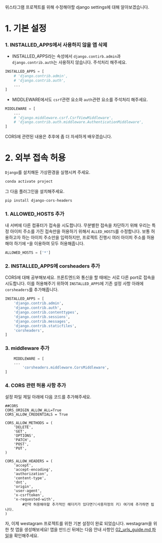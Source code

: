 
위스타그램 프로젝트를 위해 수정해야할 django settings에 대해 알아보겠습니다.

# 1. 기본 설정

### 1. INSTALLED_APPS에서 사용하지 않을 앱 삭제
- INSTALLED_APPS라는 속성에서 `django.contirb.admin`과 `django.contrib.auth`는 사용하지 않습니다. 주석처리 해주세요.
```python
INSTALLED_APPS = [
    # 'django.contrib.admin',
    # 'django.contrib.auth',
    ...
]
```

- MIDDLEWARE에서도 `csrf`관련 요소와 `auth`관련 요소를 주석처리 해주세요.
```python
MIDDLEWARE = [
    ...
    # 'django.middleware.csrf.CsrfViewMiddleware',
    # 'django.contrib.auth.middleware.AuthenticationMiddleware',
]
```

CORS에 관련된 내용은 추후에 좀 더 자세하게 배우겠습니다. 

# 2. 외부 접속 허용

`Django`를 설치해둔 가상환경을 실행시켜 주세요.
```bash
conda activate project
```
그 다음 플러그인을 설치해주세요.
```bash
pip install django-cors-headers
```

### 1. ALLOWED_HOSTS 추가

내 서버에 다른 컴퓨터가 접속을 시도합니다. 무분별한 접속을 차단하기 위해 우리는 특정 아이피 주소를 가진 접속만을 허용하기 위해서 `ALLED_HOSTS`를 수정합니다. 보통 허용하고자 하는 아이피 주소만을 입력하지만, 프로젝트 진행시 여러 아이피 주소를 허용해야 하기에 `*`을 이용하여 모두 허용해줍니다.

```python
ALLOWED_HOSTS = ['*']
```

### 2. INSTALLED_APPS에 corsheaders 추가

CORS에 대해 공부해보세요. 프론트엔드와 통신을 할 때에는 서로 다른 port로 접속을 시도합니다. 이를 허용해주기 위하여 `INSTALLED_APPS`에 기존 설정 사항 아래에 `corsheaders`를 추가해줍니다.

```python
INSTALLED_APPS = [
    'django.contrib.admin',
    'django.contrib.auth',
    'django.contrib.contenttypes',
    'django.contrib.sessions',
    'django.contrib.messages',
    'django.contrib.staticfiles',
    'corsheaders',
]
```

### 3. middleware 추가

```python
    MIDDLEWARE = [
	...
		'corsheaders.middleware.CorsMiddleware',
]
```

### 4. CORS 관련 허용 사항 추가
설정 파일 제일 아래에 다음 코드를 추가해주세요.
```
##CORS
CORS_ORIGIN_ALLOW_ALL=True
CORS_ALLOW_CREDENTIALS = True

CORS_ALLOW_METHODS = (
    'DELETE',
    'GET',
    'OPTIONS',
    'PATCH',
    'POST',
    'PUT',
)

CORS_ALLOW_HEADERS = (
    'accept',
    'accept-encoding',
    'authorization',
    'content-type',
    'dnt',
    'origin',
    'user-agent',
    'x-csrftoken',
    'x-requested-with',
		#만약 허용해야할 추가적인 헤더키가 있다면?(사용자정의 키) 여기에 추가하면 됩니다.
)
```

자, 이제 westagram 프로젝트를 위한 기본 설정이 완료 되었습니다. westagram을 위한 첫 앱을 생성해보세요! 앱을 만드신 뒤에는 다음 안내 사항인 [02_urls_guide.md 파일](https://github.com/wecode-bootcamp-korea/westagram-backend/blob/master/guide/02_urls_guide.md)을 확인해주세요.
